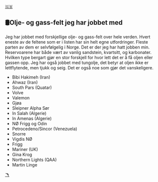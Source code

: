 <a href="fields_english.md" class="flag-link">🇬🇧</a>

## 🛢️Olje- og gass-felt jeg har jobbet med

Jeg har jobbet med forskjellige olje- og gass-felt over hele verden.
Hvert eneste av de feltene som er i listen har sin helt egne utfordringer.
Fleste parten av dem er selvfølgelig i Norge. Det er der jeg har hatt jobben min. Reservoarene har både vært av vanlig sandstein, kvartsitt, og karbonater. Hvilken type bergart gjør en stor forskjell for hvor lett det er å få oljen eller gassen opp. Jeg har også jobbet med tungolje, det betyr at oljen ikke er lettflytende, men tjukk og seig. Det er også noe som gjør det vanskeligere.

- Bibi Hakimeh (Iran)
- Ahwaz (Iran)
- South Pars (Quatar)
- Volve
- Valemon
- Gjøa
- Sleipner Alpha Sør
- In Salah (Algerie)
- In Amenas (Algerie)
- NØ Frigg og Odin
- Petrocedeno/Sincor (Venezuela)
- Snorre
- Vigdis NØ
- Frigg
- Mariner (UK)
- Gina Krog
- Northern Lights (QAA)
- Martin Linge

<a href="bøker.md" class="boom-link">🪃</a>
